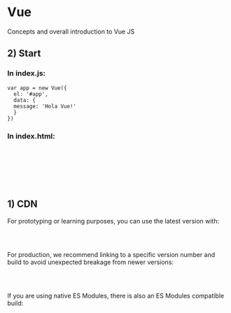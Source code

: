 # Vue
Concepts and overall introduction to Vue JS

## 2) Start

### In index.js:
<pre>
<code>var app = new Vue({
  el: '#app',
  data: {
  message: 'Hola Vue!'
  }
})</code>
</pre>

### In index.html:
<pre>
<code><script id="app">
{{ message }}
</script>
<script src="https://cdn.jsdelivr.net/npm/vue/dist/vue.js"></script>
<script src="index.js"></script></code>
</pre>

## 1) CDN
For prototyping or learning purposes, you can use the latest version with:

<pre>
<code><script src="https://cdn.jsdelivr.net/npm/vue@2.6.12/dist/vue.js"></script></code>
</pre>

For production, we recommend linking to a specific version number and build to avoid unexpected breakage from newer versions:

<pre>
<code><script src="https://cdn.jsdelivr.net/npm/vue@2.6.12"></script></code>
</pre>
If you are using native ES Modules, there is also an ES Modules compatible build:

<pre>
<code><script type="module">
  import Vue from 'https://cdn.jsdelivr.net/npm/vue@2.6.12/dist/vue.esm.browser.js'
</script></code>
</pre>
